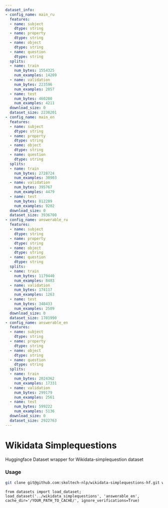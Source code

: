```yaml
---
dataset_info:
- config_name: main_ru
  features:
  - name: subject
    dtype: string
  - name: property
    dtype: string
  - name: object
    dtype: string
  - name: question
    dtype: string
  splits:
  - name: train
    num_bytes: 1554325
    num_examples: 14209
  - name: validation
    num_bytes: 223596
    num_examples: 2057
  - name: test
    num_bytes: 460280
    num_examples: 4211
  download_size: 0
  dataset_size: 2238201
- config_name: main_en
  features:
  - name: subject
    dtype: string
  - name: property
    dtype: string
  - name: object
    dtype: string
  - name: question
    dtype: string
  splits:
  - name: train
    num_bytes: 2728724
    num_examples: 30903
  - name: validation
    num_bytes: 395767
    num_examples: 4479
  - name: test
    num_bytes: 812209
    num_examples: 9202
  download_size: 0
  dataset_size: 3936700
- config_name: answerable_ru
  features:
  - name: subject
    dtype: string
  - name: property
    dtype: string
  - name: object
    dtype: string
  - name: question
    dtype: string
  splits:
  - name: train
    num_bytes: 1179440
    num_examples: 8483
  - name: validation
    num_bytes: 174117
    num_examples: 1263
  - name: test
    num_bytes: 348433
    num_examples: 2509
  download_size: 0
  dataset_size: 1701990
- config_name: answerable_en
  features:
  - name: subject
    dtype: string
  - name: property
    dtype: string
  - name: object
    dtype: string
  - name: question
    dtype: string
  splits:
  - name: train
    num_bytes: 2024362
    num_examples: 17331
  - name: validation
    num_bytes: 299179
    num_examples: 2561
  - name: test
    num_bytes: 599222
    num_examples: 5136
  download_size: 0
  dataset_size: 2922763
---
```

# Wikidata Simplequestions

Huggingface Dataset wrapper for Wikidata-simplequestion dataset

### Usage

```bash
git clone git@github.com:skoltech-nlp/wikidata-simplequestions-hf.git wikidata_simplequestions
```

```python3
from datasets import load_dataset;
load_dataset('../wikidata_simplequestions', 'answerable_en', cache_dir='/YOUR_PATH_TO_CACHE/', ignore_verifications=True)
```